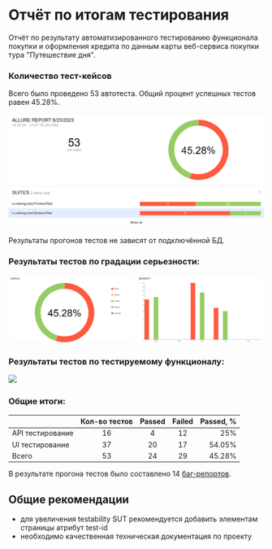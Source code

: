 # Отчёт по итогам тестирования
Отчёт по результату автоматизированного тестированию функционала покупки и оформления кредита по данным карты веб-сервиса покупки тура
"Путешествие дня".

### Количество тест-кейсов
Всего было проведено 53 автотеста. Общий процент успешных тестов равен 45.28%.

![](pic/Allure.png)

Результаты прогонов тестов не зависят от подключённой БД.

### Результаты тестов по градации серьезности:

![](pic/Allure2.png)

### Результаты тестов по тестируемому функционалу:

![](pic/3.png)

### Общие итоги:

|                  | Кол-во тестов | Passed | Failed | Passed, % |
|:-----------------|:-------------:|:------:|:------:|----------:|
| API тестирование |      16       |   4    |   12   |       25% |
| UI тестирование  |      37       |   20   |   17   |    54.05% |
| Всего            |      53       |   24   |   29   |    45.28% |

В результате прогона тестов было составлено 14 [баг-репортов](https://github.com/GOODRUS/diplom2023/issues). 

## Общие рекомендации

- для увеличения testability SUT рекомендуется добавить элементам страницы атрибут test-id
- необходимо качественная техническая документация по проекту
